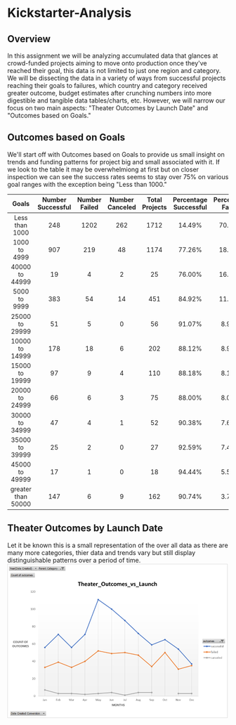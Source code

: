 # **Kickstarter-Analysis**

## **Overview**

In this assignment we will be analyzing accumulated data that glances at crowd-funded projects aiming to move onto production once they've reached their goal, this data is not limited to just one region and category. We will be dissecting the data in a variety of ways from successful projects reaching their goals to failures, which country and category received greater outcome, budget estimates after crunching numbers into more digestible and tangible data tables/charts, etc. However, we will narrow our focus on two main aspects: "Theater Outcomes by Launch Date" and "Outcomes based on Goals."

## **Outcomes based on Goals**
We'll start off with Outcomes based on Goals to provide us small insight on trends and funding patterns for project big and small associated with it.  If we look to the table it may be overwhelmiong at first but on closer inspection we can see the success rates seems to stay over 75% on various goal ranges with the exception being "Less than 1000."


|Goals|	Number Successful|Number Failed|Number Canceled|Total Projects|	Percentage Successful|Percentage Failed|Percentage Canceled|
|:----:|:---------------:|:-----------:|:-------------:|:------------:|:--------------------:|:---------------:|:-----------------:|
|Less than 1000|	248|	1202|	262|	1712|	14.49%|	70.21%|	15.30%|
|1000 to 4999|	907|	219|	48|	1174|	77.26%|	18.65%|	4.09%|
|40000 to 44999|	19|	4|	2|	25|	76.00%|	16.00%|	8.00%|
|5000 to 9999|	383|	54|	14|	451|	84.92%|	11.97%|	3.10%|
|25000 to 29999|	51|	5|	0|	56|	91.07%|	8.93%|	0.00%|
|10000 to 14999|	178|	18|	6|	202|	88.12%|	8.91%|	2.97%|
|15000 to 19999|	97|	9|	4|	110|	88.18%|	8.18%|	3.64%|
|20000 to 24999|	66|	6|	3|	75|	88.00%|	8.00%|	4.00%|
|30000 to 34999|	47|	4|	1|	52|	90.38%|	7.69%|	1.92%|
|35000 to 39999|	25|	2|	0|	27|	92.59%|	7.41%|	0.00%|
|45000 to 49999|	17|	1|	0|	18|	94.44%|	5.56%|	0.00%|
|greater than 50000|	147|	6|	9|	162|	90.74%|	3.70%|	5.56%|


## **Theater Outcomes by Launch Date**
Let it be known this is a small representation of the over all data as there are many more categories, thier data and trends vary but still display distinguishable patterns over a period of time.
![Theater Outcomes by Launch Date](resources/Theater_Outcomes_vs_Launch.png)

